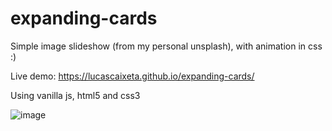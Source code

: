 # expanding-cards

Simple image slideshow (from my personal unsplash), with animation in css :)

Live demo: https://lucascaixeta.github.io/expanding-cards/

Using vanilla js, html5 and css3

![image](https://user-images.githubusercontent.com/408965/200147842-92de4e47-bfe3-45ae-b289-7cc4ea05846d.png)
